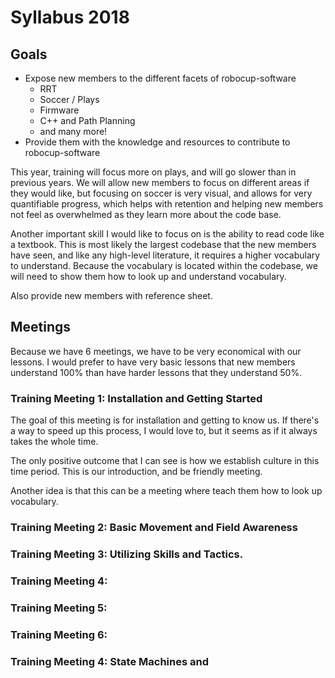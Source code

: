 # Syllabus 2018

## Goals

* Expose new members to the different facets of robocup-software
	* RRT
	* Soccer / Plays
	* Firmware
	* C++ and Path Planning
	* and many more!
* Provide them with the knowledge and resources to contribute to robocup-software

This year, training will focus more on plays, and will go slower than in previous years. We will allow new members to focus on different areas if they would like, but focusing on soccer is very visual, and allows for very quantifiable progress, which helps with retention and helping new members not feel as overwhelmed as they learn more about the code base. 

Another important skill I would like to focus on is the ability to read code like a textbook. This is most likely the largest codebase that the new members have seen, and like any high-level literature, it requires a higher vocabulary to understand. Because the vocabulary is located within the codebase, we will need to show them how to look up and understand vocabulary. 

Also provide new members with reference sheet. 

## Meetings

Because we have 6 meetings, we have to be very economical with our lessons. I would prefer to have very basic lessons that new members understand 100% than have harder lessons that they understand 50%. 

### Training Meeting 1: Installation and Getting Started
The goal of this meeting is for installation and getting to know us. If there's a way to speed up this process, I would love to, but it seems as if it always takes the whole time.

The only positive outcome that I can see is how we establish culture in this time period. This is our introduction, and be friendly meeting. 

Another idea is that this can be a meeting where teach them how to look up vocabulary. 

### Training Meeting 2: Basic Movement and Field Awareness

### Training Meeting 3: Utilizing Skills and Tactics. 

### Training Meeting 4:

### Training Meeting 5:

### Training Meeting 6:

### Training Meeting 4: State Machines and 